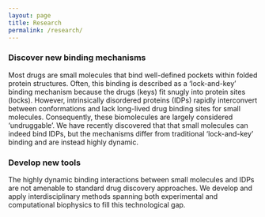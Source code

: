 ```yaml
---
layout: page
title: Research
permalink: /research/
---
```


### Discover new binding mechanisms 

Most drugs are small molecules that bind well-defined pockets within folded protein structures. Often, this binding is described as a ‘lock-and-key’ binding mechanism because the drugs (keys) fit snugly into protein sites (locks). However, intrinsically disordered proteins (IDPs) rapidly interconvert between conformations and lack long-lived drug binding sites for small molecules. Consequently, these biomolecules are largely considered ‘undruggable’. We have recently discovered that that small molecules can indeed bind IDPs, but the mechanisms differ from traditional ‘lock-and-key’ binding and are instead highly dynamic. 


### Develop new tools

The highly dynamic binding interactions between small molecules and IDPs are not amenable to standard drug discovery approaches. We develop and apply interdisciplinary methods spanning both experimental and computational biophysics to fill this technological gap. 

